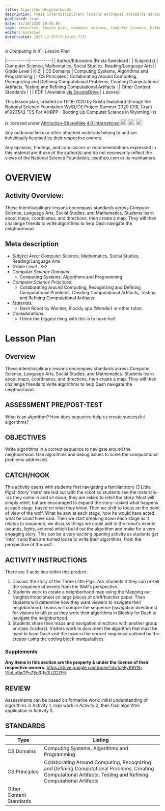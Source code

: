 ```yaml
---
title: Algorithm Neighborhoods
description: These interdisciplinary lessons encompass standards across Computer Science, Language Arts, Social Studies, and Mathematics. Students learn about maps, coordinates, and directions, then create a map. They will then challenge friends to write algorithms to help Dash navigate the neighborhood.
published: true
date: 11/18/2020 10:46:05
tags: resources, lesson plan, computer science, Computer Science, Mathematics, Social Studies, Reading/Language Arts 
editor: markdown
dateCreated: 2023-12-07T17:14:09.717Z
---
```

*A Computing in X - Lesson Plan*

|-----------|-----------|
| Author/Educators |Krista Sweckard |
| Subject(s) | Computer Science, Mathematics, Social Studies, Reading/Language Arts|
| Grade Level | K-2|
| CS Domains | Computing Systems, Algorithms and Programming |
| CS Principles | Collaborating Around Computing, Recognizing and Defining Computational Problems, Creating Computational Artifacts, Testing and Refining Computational Artifacts |
| Other Content Standards |  | 
| PDF | Available [via GoogleDrive](https://drive.google.com/open?id=1E-WAzx43IhHZPlHq1viRqwjax4LRfdiR) |
{.dense}






This lesson plan, created on 11-18-2020 by Krista Sweckard through the National Science Foundation WySLICE Project Summer 2020 (DRL Grant #1923542 "CS For All:RPP - Booting Up Computer Science in Wyoming.) is  <p xmlns:cc="http://creativecommons.org/ns#" >  is licensed under <a href="http://creativecommons.org/licenses/by-sa/4.0/?ref=chooser-v1" target="_blank" rel="license noopener noreferrer" style="display:inline-block;">Attribution-ShareAlike 4.0 International<img style="height:22px!important;margin-left:3px;vertical-align:text-bottom;" src="https://mirrors.creativecommons.org/presskit/icons/cc.svg?ref=chooser-v1"><img style="height:22px!important;margin-left:3px;vertical-align:text-bottom;" src="https://mirrors.creativecommons.org/presskit/icons/by.svg?ref=chooser-v1"><img style="height:22px!important;margin-left:3px;vertical-align:text-bottom;" src="https://mirrors.creativecommons.org/presskit/icons/sa.svg?ref=chooser-v1"></a></p>


Any outbound links or other attached materials belong to and are individually licensed by their respective owners. 


Any opinions, findings, and conclusions or recommendations expressed in this material are those of the author(s) and do not necessarily reflect the views of the National Science Foundation, cxedhub.com or its maintainers.


# OVERVIEW
## Activity Overview:  
These interdisciplinary lessons encompass standards across Computer Science, Language Arts, Social Studies, and Mathematics. Students learn about maps, coordinates, and directions, then create a map. They will then challenge friends to write algorithms to help Dash navigate the neighborhood.
## Meta description
+ *Subject Area:* Computer Science, Mathematics, Social Studies, Reading/Language Arts 
+ *Grade Level :* K-2 
+ *Computer Science Domains:*
   + Computing Systems, Algorithms and Programming
+ *Computer Science Principles:*
   + Collaborating Around Computing, Recognizing and Defining Computational Problems, Creating Computational Artifacts, Testing and Refining Computational Artifacts
+ *Materials:* 
   + Dash Robot by Wonder, Blockly app (Wonder) or other robot.
+ *Considerations:*
   + I think the biggest thing with this is to have fun!


# Lesson Plan
## Overview
These interdisciplinary lessons encompass standards across Computer Science, Language Arts, Social Studies, and Mathematics. Students learn about maps, coordinates, and directions, then create a map. They will then challenge friends to write algorithms to help Dash navigate the neighborhood.
## ASSESSMENT PRE/POST-TEST
What is an algorithm?
How does sequence help us create successful algorithms?
## OBJECTIVES
Write algorithms in a correct sequence to navigate around the neighborhood.
Use algorithms and debug issues to solve the computational problems addressed.


## CATCH/HOOK
This activity opens with students first navigating a familiar story (3 Little Pigs). Story 'mats' are laid out with the robot so students see the materials--as they come in and sit down, they are asked to retell the story. Most will simply retell, but are encouraged to expand the story--asked what happens at each stage, based on what they know. Then we shift to focus on the point of view of the wolf. What he saw at each stage, how he would have acted, what he could have said. Then we start breaking down each stage as it relates to sequence, we discuss things we could add to the robot's events (sounds, lights, actions) which build out the algorithm and make for a very engaging story. This can be a very exciting opening activity as students get 'into' it and then are turned loose to write their algorithms, from the perspective of the wolf.


## ACTIVITY INSTRUCTIONS
There are 3 activities within this product:
1. Discuss the story of the Three Little Pigs. Ask students if they can re-tell the sequence of events from the Wolf’s perspective.
2. Students work to create a neighborhood map using the Mapping our Neighborhood sheet on large pieces of craft/butcher paper. 
Then students will determine how they want viewers to navigate their neighborhood. Teams will compile the sequence (navigation directions) for visitors to utilize as they write their algorithms in Blockly for Dash to navigate the neighborhood.
3. Students share their maps and navigation directions with another group or class (visitors). Visitors work to document the algorithm that must be used to have Dash visit the town in the correct sequence outlined by the creator using the coding block manipulatives.


### Supplements
**Any items in this section are the property & under the license of their respective owners.**
https://drive.google.com/open?id=1ceFyK9YN-VfoLu9aOPn7SdRRs0UZGZFN




## REVIEW
Assessments can be based on formative work: initial understanding of algorithms in Activity 1, map work in Activity 2, then final algorithm application in Activity 3.
## STANDARDS        
| Type | Listing | 
|-----------|-----------|
| CS Domains  | Computing Systems, Algorithms and Programming|
| CS Principles   | Collaborating Around Computing, Recognizing and Defining Computational Problems, Creating Computational Artifacts, Testing and Refining Computational Artifacts|
| Other Content Standards |   |